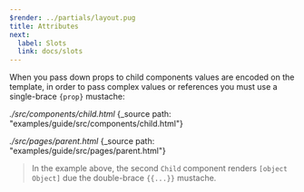 ```yaml
---
$render: ../partials/layout.pug
title: Attributes
next:
  label: Slots
  link: docs/slots
---
```


When you pass down props to child components values are encoded on the template,
in order to pass complex values or references you must use a single-brace `{prop}` mustache:

_./src/components/child.html_
{_source path: "examples/guide/src/components/child.html"}

_./src/pages/parent.html_
{_source path: "examples/guide/src/pages/parent.html"}

> In the example above, the second `Child` component renders `[object Object]` due the double-brace `{{...}}` mustache.
